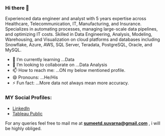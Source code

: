 ### Hi there 👋
 
Experienced data engineer and analyst with 5 years expertise across Healthcare, Telecommunication, IT, Manufacturing, and Insurance. Specializes in automating processes, managing large-scale data pipelines, and optimizing IT costs. Skilled in Data Engineering, Analysis, Modeling, Warehousing, and Visualization on cloud platforms and databases including Snowflake, Azure, AWS, SQL Server, Teradata, PostgreSQL, Oracle, and MySQL.


- 🌱 I’m currently learning ...Data 
- 👯 I’m looking to collaborate on ...Data Analysis 
- 📫 How to reach me: ...ON my below mentioned profile.
- 😄 Pronouns: ...He/His
- ⚡ Fun fact: ...More data not always mean more accuracy.

### MY Social Profiles:
* [Linkedln](https://www.linkedin.com/in/sumeet-suvarna/)
* [Tableau Public](https://public.tableau.com/app/profile/sumeet.suvarna5030/vizzes)




For any queries  feel free to mail me at **sumeetd.suvarna@gmail.com** , i will be highly obliged.
